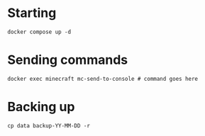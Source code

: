 # Starting

```
docker compose up -d
```

# Sending commands

```
docker exec minecraft mc-send-to-console # command goes here
```

# Backing up

```
cp data backup-YY-MM-DD -r
```
